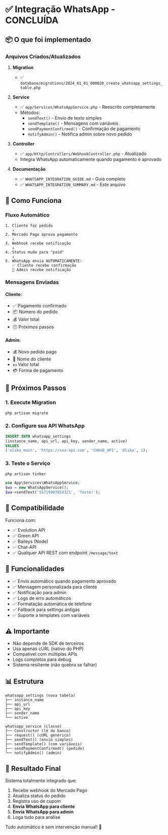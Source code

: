 # ✅ Integração WhatsApp - CONCLUÍDA

## 📦 O que foi implementado

### Arquivos Criados/Atualizados

1. **Migration**
   - ✅ `database/migrations/2024_01_01_000020_create_whatsapp_settings_table.php`

2. **Service**
   - ✅ `app/Services/WhatsAppService.php` - Reescrito completamente
   - Métodos:
     - `sendText()` - Envio de texto simples
     - `sendTemplate()` - Mensagens com variáveis
     - `sendPaymentConfirmed()` - Confirmação de pagamento
     - `notifyAdmin()` - Notifica admin sobre novo pedido

3. **Controller**
   - ✅ `app/Http/Controllers/WebhookController.php` - Atualizado
   - Integra WhatsApp automaticamente quando pagamento é aprovado

4. **Documentação**
   - ✅ `WHATSAPP_INTEGRATION_GUIDE.md` - Guia completo
   - ✅ `WHATSAPP_INTEGRATION_SUMMARY.md` - Este arquivo

## 🔄 Como Funciona

### Fluxo Automático

```
1. Cliente faz pedido
   ↓
2. Mercado Pago aprova pagamento
   ↓
3. Webhook recebe notificação
   ↓
4. Status muda para "paid"
   ↓
5. WhatsApp envia AUTOMATICAMENTE:
   ✅ Cliente recebe confirmação
   💼 Admin recebe notificação
```

### Mensagens Enviadas

#### Cliente:
- ✅ Pagamento confirmado
- 📦 Número do pedido
- 💰 Valor total
- 🕒 Próximos passos

#### Admin:
- 💰 Novo pedido pago
- 👤 Nome do cliente
- 💵 Valor total
- 💳 Forma de pagamento

## 🚀 Próximos Passos

### 1. Execute Migration

```bash
php artisan migrate
```

### 2. Configure sua API WhatsApp

```sql
INSERT INTO whatsapp_settings 
(instance_name, api_url, api_key, sender_name, active)
VALUES 
('olika_main', 'https://sua-api.com', 'CHAVE_API', 'Olika', 1);
```

### 3. Teste o Serviço

```bash
php artisan tinker
```

```php
use App\Services\WhatsAppService;
$wa = new WhatsAppService();
$wa->sendText('55719987654321', 'Teste!');
```

## 📱 Compatibilidade

Funciona com:
- ✅ Evolution API
- ✅ Green API
- ✅ Baileys (Node)
- ✅ Chat-API
- ✅ Qualquer API REST com endpoint `/message/text`

## 🎯 Funcionalidades

- ✅ Envio automático quando pagamento aprovado
- ✅ Mensagem personalizada para cliente
- ✅ Notificação para admin
- ✅ Logs de erro automáticos
- ✅ Formatação automática de telefone
- ✅ Fallback para settings antigas
- ✅ Suporte a templates com variáveis

## ⚠️ Importante

- Não depende de SDK de terceiros
- Usa apenas cURL (nativo do PHP)
- Compatível com múltiplas APIs
- Logs completos para debug
- Sistema resiliente (não quebra se falhar)

## 📊 Estrutura

```
whatsapp_settings (nova tabela)
├── instance_name
├── api_url
├── api_key
├── sender_name
└── active

whatsapp_service (classe)
├── Constructor (lê do banco)
├── request() (cURL genérico)
├── sendText() (envio simples)
├── sendTemplate() (com variáveis)
├── sendPaymentConfirmed() (pedido)
└── notifyAdmin() (admin)
```

## 🎉 Resultado Final

Sistema totalmente integrado que:
1. Recebe webhook do Mercado Pago
2. Atualiza status do pedido
3. Registra uso de cupom
4. **Envia WhatsApp para cliente**
5. **Envia WhatsApp para admin**
6. Loga tudo para análise

Tudo automático e sem intervenção manual! 🚀

